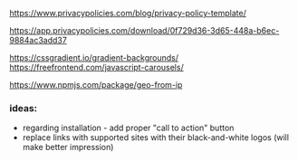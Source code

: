 
https://www.privacypolicies.com/blog/privacy-policy-template/

https://app.privacypolicies.com/download/0f729d36-3d65-448a-b6ec-9884ac3add37


https://cssgradient.io/gradient-backgrounds/
https://freefrontend.com/javascript-carousels/

https://www.npmjs.com/package/geo-from-ip


### ideas:
- regarding installation - add proper "call to action" button
- replace links with supported sites with their black-and-white logos (will make better impression)